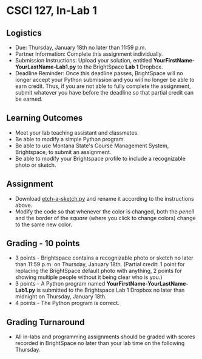# CSCI 127, In-Lab 1

## Logistics

* Due: Thursday, January 18th no later than 11:59 p.m.
* Partner Information: Complete this assignment individually.
* Submission Instructions: Upload your solution, entitled **YourFirstName-YourLastName-Lab1.py** to the BrightSpace **Lab 1** Dropbox.
* Deadline Reminder: Once this deadline passes, BrightSpace will no longer accept your Python submission and you will no longer be able to earn credit. Thus, if you are not able to fully complete the assignment, submit whatever you have before the deadline so that partial credit can be earned.

## Learning Outcomes

* Meet your lab teaching assistant and classmates.
* Be able to modify a simple Python program.
* Be able to use Montana State's Course Management System, Brightspace, to submit an assignment.
* Be able to modify your Brightspace profile to include a recognizable photo or sketch.

## Assignment

* Download [etch-a-sketch.py][1] and rename it according to the instructions above.
* Modify the code so that whenever the color is changed, both the _pencil_ and the border of the _square_ (where you click to change colors) change to the same new color.

## Grading - 10 points
* 3 points - Brightspace contains a recognizable photo or sketch no later than 11:59 p.m. on Thursday, January 18th. (Partial credit: 1 point for replacing the BrightSpace default photo with anything, 2 points for showing multiple people without it being clear who is you.)
* 3 points - A Python program named **YourFirstName-YourLastName-Lab1.py** is submitted to the Brightspace Lab 1 Dropbox no later than midnight on Thursday, January 18th.
* 4 points - The Python program is correct.

## Grading Turnaround

* All in-labs and programming assignments should be graded with scores recorded in BrightSpace no later than your lab time on the following Thursday.

[1]: https://www.cs.montana.edu/etch-a-sketch.py
